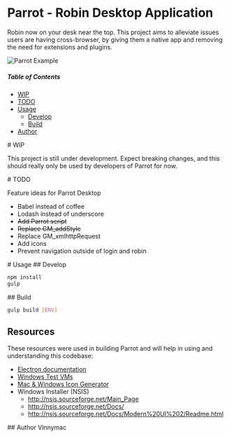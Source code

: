 Parrot - Robin Desktop Application
===============================

Robin now on your desk near the top. This project aims to alleviate issues users are having cross-browser, by giving them a native app and removing the need for extensions and plugins.

![Parrot Example](http://i.imgur.com/Obr5cnD.png)

##### Table of Contents
* [WIP](#wip)
* [TODO](#todo)
* [Usage](#usage)
    * [Develop](#develop)
    * [Build](#build)
* [Author](#author)

<a name="wip"/>
# WIP

This project is still under development. Expect breaking changes, and this should really only be used by developers of Parrot for now.

<a name="todo"/>
# TODO

Feature ideas for Parrot Desktop

* Babel instead of coffee
* Lodash instead of underscore
* ~~Add Parrot script~~
* ~~Replace GM_addStyle~~
* Replace GM_xmlhttpRequest
* Add icons
* Prevent navigation outside of login and robin

<a name="usage"/>
# Usage

<a name="develop"/>
## Develop

```bash
npm install
gulp
```


<a name="build"/>
## Build

```bash
gulp build [ENV]
```


## Resources

These resources were used in building Parrot and will help in using and understanding this codebase:

* [Electron documentation](http://electron.atom.io/)
* [Windows Test VMs](https://www.modern.ie/en-us/virtualization-tools#downloads)
* [Mac & Windows Icon Generator](http://iconverticons.com/online/)
* Windows Installer (NSIS)
  * http://nsis.sourceforge.net/Main_Page
  * http://nsis.sourceforge.net/Docs/
  * http://nsis.sourceforge.net/Docs/Modern%20UI%202/Readme.html


<a name="author"/>
## Author
Vinnymac
